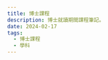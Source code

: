 ```yaml
---
title: 博士課程
description: 博士就讀期間課程筆記。
date: 2024-02-17
tags:
  - 博士課程
  - 學科
---
```

<div><a href="學科"></a></div>